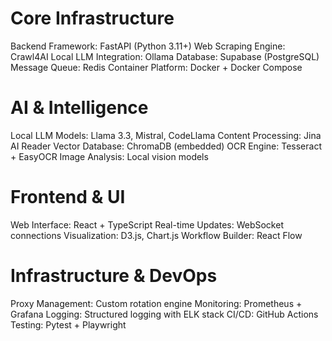 # Core Infrastructure
Backend Framework: FastAPI (Python 3.11+)
Web Scraping Engine: Crawl4AI
Local LLM Integration: Ollama
Database: Supabase (PostgreSQL)
Message Queue: Redis
Container Platform: Docker + Docker Compose

# AI & Intelligence
Local LLM Models: Llama 3.3, Mistral, CodeLlama
Content Processing: Jina AI Reader
Vector Database: ChromaDB (embedded)
OCR Engine: Tesseract + EasyOCR
Image Analysis: Local vision models

# Frontend & UI
Web Interface: React + TypeScript
Real-time Updates: WebSocket connections
Visualization: D3.js, Chart.js
Workflow Builder: React Flow

# Infrastructure & DevOps
Proxy Management: Custom rotation engine
Monitoring: Prometheus + Grafana
Logging: Structured logging with ELK stack
CI/CD: GitHub Actions
Testing: Pytest + Playwright